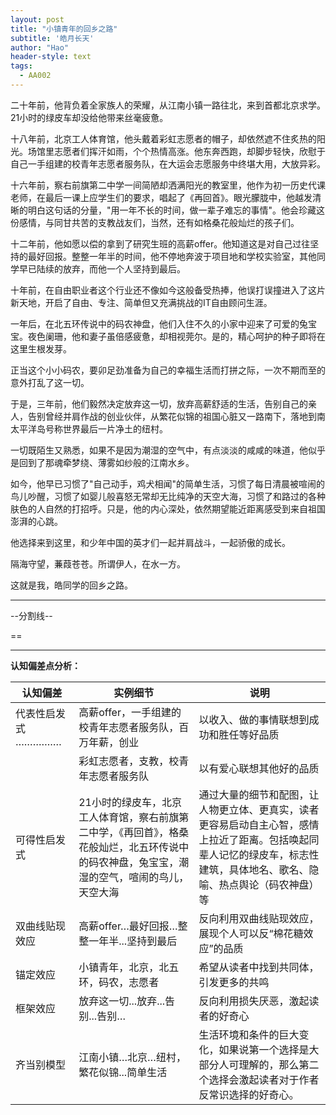 ```yaml
---
layout: post
title: "小镇青年的回乡之路"
subtitle: '皓月长天'
author: "Hao"
header-style: text
tags:
  - AA002
---
```




二十年前，他背负着全家族人的荣耀，从江南小镇一路往北，来到首都北京求学。21小时的绿皮车却没给他带来丝毫疲惫。

十八年前，北京工人体育馆，他头戴着彩虹志愿者的帽子，却依然遮不住炙热的阳光。场馆里志愿者们挥汗如雨，个个热情高涨。他东奔西跑，却脚步轻快，欣慰于自己一手组建的校青年志愿者服务队，在大运会志愿服务中终堪大用，大放异彩。

十六年前，察右前旗第二中学一间简陋却洒满阳光的教室里，他作为初一历史代课老师，在最后一课上应学生们的要求，唱起了《再回首》。眼光朦胧中，他越发清晰的明白这句话的分量，"用一年不长的时间，做一辈子难忘的事情"。他会珍藏这份感情，与同甘共苦的支教战友们，当然，还有如格桑花般灿烂的孩子们。

十二年前，他如愿以偿的拿到了研究生班的高薪offer。他知道这是对自己过往坚持的最好回报。整整一年半的时间，他不停地奔波于项目地和学校实验室，其他同学早已陆续的放弃，而他一个人坚持到最后。

十年前，在自由职业者这个行业还不像如今这般备受热捧，他误打误撞进入了这片新天地，开启了自由、专注、简单但又充满挑战的IT自由顾问生涯。

一年后，在北五环传说中的码农神盘，他们入住不久的小家中迎来了可爱的兔宝宝。夜色阑珊，他和妻子虽倍感疲惫，却相视莞尔。是的，精心呵护的种子即将在这里生根发芽。

正当这个小小码农，要卯足劲准备为自己的幸福生活而打拼之际，一次不期而至的意外打乱了这一切。

于是，三年前，他们毅然决定放弃这一切，放弃高薪舒适的生活，告别自己的亲人，告别曾经并肩作战的创业伙伴，从繁花似锦的祖国心脏又一路南下，落地到南太平洋岛号称世界最后一片净土的纽村。

一切既陌生又熟悉，如果不是因为潮湿的空气中，有点淡淡的咸咸的味道，他似乎是回到了那魂牵梦绕、薄雾如纱般的江南水乡。

如今，他早已习惯了"自己动手，鸡犬相闻"的简单生活，习惯了每日清晨被喧闹的鸟儿吵醒，习惯了如婴儿般喜怒无常却无比纯净的天空大海，习惯了和路过的各种肤色的人自然的打招呼。只是，他的内心深处，依然期望能近距离感受到来自祖国澎湃的心跳。

他选择来到这里，和少年中国的英才们一起并肩战斗，一起骄傲的成长。

隔海守望，蒹葭苍苍。所谓伊人，在水一方。

这就是我，皓同学的回乡之路。

---
--分割线--

==



---

**认知偏差点分析：**

| 认知偏差                | 实例细节                                                     | 说明                                                         |
| ----------------------- | ------------------------------------------------------------ | ------------------------------------------------------------ |
| 代表性启发式     ……………. | 高薪offer，一手组建的校青年志愿者服务队，百万年薪，创业      | 以收入、做的事情联想到成功和胜任等好品质                     |
|                         | 彩虹志愿者，支教，校青年志愿者服务队                         | 以有爱心联想其他好的品质                                     |
| 可得性启发式            | 21小时的绿皮车，北京工人体育馆，察右前旗第二中学，《再回首》，格桑花般灿烂，北五环传说中的码农神盘，兔宝宝，潮湿的空气，喧闹的鸟儿，天空大海 | 通过大量的细节和配图，让人物更立体、更真实，读者更容易启动自主心智，感情上拉近了距离。包括唤起同辈人记忆的绿皮车，标志性建筑，具体地名、歌名、隐喻、热点舆论（码农神盘）等 |
| 双曲线贴现效应          | 高薪offer…最好回报…整整一年半...坚持到最后                   | 反向利用双曲线贴现效应，展现个人可以反“棉花糖效应”的品质     |
| 锚定效应                | 小镇青年，北京，北五环，码农，志愿者                         | 希望从读者中找到共同体，引发更多的共鸣                       |
| 框架效应                | 放弃这一切...放弃...告别...告别…                             | 反向利用损失厌恶，激起读者的好奇心                           |
| 齐当别模型              | 江南小镇…北京…纽村，繁花似锦...简单生活                      | 生活环境和条件的巨大变化，如果说第一个选择是大部分人可理解的，那么第二个选择会激起读者对于作者反常识选择的好奇心。 |